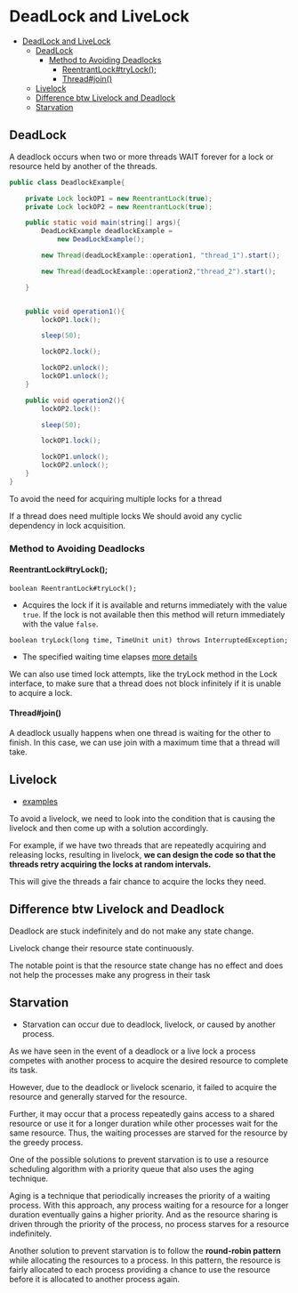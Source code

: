 # DeadLock and LiveLock

- [DeadLock and LiveLock](#deadlock-and-livelock)
  - [DeadLock](#deadlock)
    - [Method to Avoiding Deadlocks](#method-to-avoiding-deadlocks)
      - [ReentrantLock#tryLock();](#reentrantlocktrylock)
      - [Thread#join()](#threadjoin)
  - [Livelock](#livelock)
  - [Difference btw Livelock and Deadlock](#difference-btw-livelock-and-deadlock)
  - [Starvation](#starvation)

## DeadLock 

A deadlock occurs when two or more threads WAIT forever for a lock or resource held by another of the threads. 

```java
public class DeadlockExample{

    private Lock lockOP1 = new ReentrantLock(true);
    private Lock lockOP2 = new ReentrantLock(true);

    public static void main(string[] args){
        DeadLockExample deadlockExample = 
            new DeadLockExample();

        new Thread(deadLockExample::operation1, "thread_1").start();

        new Thread(deadLockExample::operation2,"thread_2").start();

    } 


    public void operation1(){
        lockOP1.lock();

        sleep(50);

        lockOP2.lock();

        lockOP2.unlock();
        lockOP1.unlock();
    }

    public void operation2(){
        lockOP2.lock():

        sleep(50);

        lockOP1.lock();

        lockOP1.unlock();
        lockOP2.unlock();
    }
}
```
To avoid the need for acquiring multiple locks for a thread

If a thread does need multiple locks
We should avoid any cyclic dependency in lock acquisition.

### Method to Avoiding Deadlocks

#### ReentrantLock#tryLock();

`boolean ReentrantLock#tryLock();`
- Acquires the lock if it is available and returns immediately with the value `true`. If the lock is not available then this method will return immediately with the value `false`.

`boolean tryLock(long time, TimeUnit unit) throws InterruptedException;`
- The specified waiting time elapses [more details](https://segmentfault.com/q/1010000005602326)

We can also use timed lock attempts, like the tryLock method in the Lock interface, to make sure that a thread does not block infinitely if it is unable to acquire a lock.

#### Thread#join()

A deadlock usually happens when one thread is waiting for the other to finish. In this case, we can use join with a maximum time that a thread will take.

## Livelock

- [examples](https://stackoverflow.com/questions/1036364/good-example-of-livelock)

To avoid a livelock, we need to look into the condition that is causing the livelock and then come up with a solution accordingly.

For example, if we have two threads that are repeatedly acquiring and releasing locks, resulting in livelock, **we can design the code so that the threads retry acquiring the locks at random intervals.**

This will give the threads a fair chance to acquire the locks they need.


## Difference btw Livelock and Deadlock

Deadlock are stuck indefinitely and do not make any state change. 

Livelock change their resource state continuously.

The notable point is that the resource state change has no effect and does not help the processes make any progress in their task

## Starvation

- Starvation can occur due to deadlock, livelock, or caused by another process.

As we have seen in the event of a deadlock or a live lock a process competes with another process to acquire the desired resource to complete its task. 

However, due to the deadlock or livelock scenario, it failed to acquire the resource and generally starved for the resource.

Further, it may occur that a process repeatedly gains access to a shared resource or use it for a longer duration while other processes wait for the same resource. Thus, the waiting processes are starved for the resource by the greedy process.

One of the possible solutions to prevent starvation is to use a resource scheduling algorithm with a priority queue that also uses the aging technique. 

Aging is a technique that periodically increases the priority of a waiting process. With this approach, any process waiting for a resource for a longer duration eventually gains a higher priority. And as the resource sharing is driven through the priority of the process, no process starves for a resource indefinitely.

Another solution to prevent starvation is to follow the **round-robin pattern** while allocating the resources to a process. In this pattern, the resource is fairly allocated to each process providing a chance to use the resource before it is allocated to another process again.